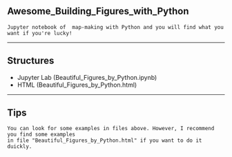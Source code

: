 ## Awesome_Building_Figures_with_Python
```
Jupyter notebook of  map-making with Python and you will find what you want if you're lucky!
```

***

## Structures
- Jupyter Lab (Beautiful_Figures_by_Python.ipynb)
- HTML (Beautiful_Figures_by_Python.html)

***

## Tips
```
You can look for some examples in files above. However, I recommend you find some examples 
in file "Beautiful_Figures_by_Python.html" if you want to do it duickly.
```
